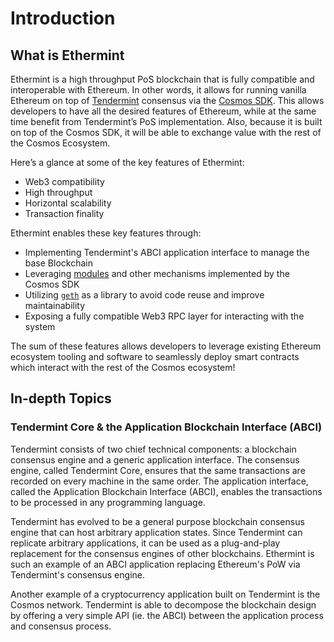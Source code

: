# Introduction

## What is Ethermint

Ethermint is a high throughput PoS blockchain that is fully compatible and
interoperable with Ethereum. In other words, it allows for running vanilla Ethereum
on top of [Tendermint](https://github.com/tendermint/tendermint) consensus via
the [Cosmos SDK](https://github.com/cosmos/cosmos-sdk/). This allows developers
to have all the desired features of Ethereum, while at the same time benefit
from Tendermint’s PoS implementation. Also, because it is built on top of the
Cosmos SDK, it will be able to exchange value with the rest of the Cosmos Ecosystem.

Here’s a glance at some of the key features of Ethermint:

* Web3 compatibility
* High throughput
* Horizontal scalability
* Transaction finality

Ethermint enables these key features through:

* Implementing Tendermint's ABCI application interface to manage the base Blockchain
* Leveraging [modules](https://github.com/cosmos/cosmos-sdk/tree/master/x/) and other mechanisms implemented by the Cosmos SDK
* Utilizing [`geth`](https://github.com/ethereum/go-ethereum) as a library to avoid code reuse and improve maintainability
* Exposing a fully compatible Web3 RPC layer for interacting with the system

The sum of these features allows developers to leverage existing Ethereum ecosystem
tooling and software to seamlessly deploy smart contracts which interact with the rest of the Cosmos
ecosystem!

## In-depth Topics

### Tendermint Core & the Application Blockchain Interface (ABCI)

Tendermint consists of two chief technical components: a blockchain consensus
engine and a generic application interface. The consensus engine, called
Tendermint Core, ensures that the same transactions are recorded on every machine
in the same order. The application interface, called the Application Blockchain
Interface (ABCI), enables the transactions to be processed in any programming
language.

Tendermint has evolved to be a general purpose blockchain consensus engine that
can host arbitrary application states. Since Tendermint can replicate arbitrary
applications, it can be used as a plug-and-play replacement for the consensus
engines of other blockchains. Ethermint is such an example of an ABCI application
replacing Ethereum's PoW via Tendermint's consensus engine.

Another example of a cryptocurrency application built on Tendermint is the Cosmos
network. Tendermint is able to decompose the blockchain design by offering a very
simple API (ie. the ABCI) between the application process and consensus process.
